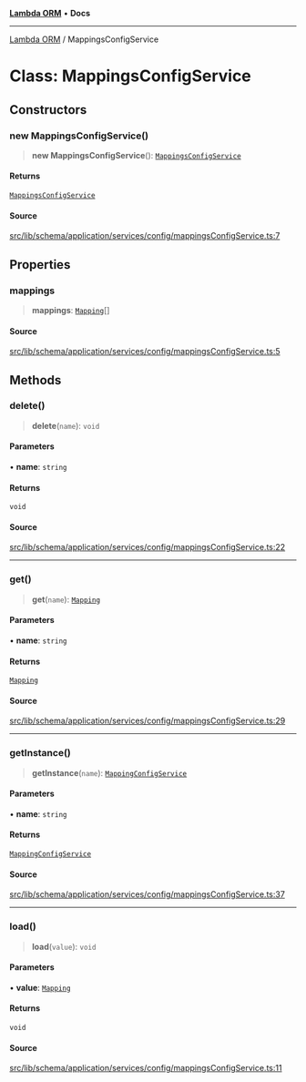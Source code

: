 [**Lambda ORM**](../README.md) • **Docs**

***

[Lambda ORM](../README.md) / MappingsConfigService

# Class: MappingsConfigService

## Constructors

### new MappingsConfigService()

> **new MappingsConfigService**(): [`MappingsConfigService`](MappingsConfigService.md)

#### Returns

[`MappingsConfigService`](MappingsConfigService.md)

#### Source

[src/lib/schema/application/services/config/mappingsConfigService.ts:7](https://github.com/lambda-orm/lambdaorm-base/blob/b57bb1d116951848254ba54a2a732f51efc20654/src/lib/schema/application/services/config/mappingsConfigService.ts#L7)

## Properties

### mappings

> **mappings**: [`Mapping`](../interfaces/Mapping.md)[]

#### Source

[src/lib/schema/application/services/config/mappingsConfigService.ts:5](https://github.com/lambda-orm/lambdaorm-base/blob/b57bb1d116951848254ba54a2a732f51efc20654/src/lib/schema/application/services/config/mappingsConfigService.ts#L5)

## Methods

### delete()

> **delete**(`name`): `void`

#### Parameters

• **name**: `string`

#### Returns

`void`

#### Source

[src/lib/schema/application/services/config/mappingsConfigService.ts:22](https://github.com/lambda-orm/lambdaorm-base/blob/b57bb1d116951848254ba54a2a732f51efc20654/src/lib/schema/application/services/config/mappingsConfigService.ts#L22)

***

### get()

> **get**(`name`): [`Mapping`](../interfaces/Mapping.md)

#### Parameters

• **name**: `string`

#### Returns

[`Mapping`](../interfaces/Mapping.md)

#### Source

[src/lib/schema/application/services/config/mappingsConfigService.ts:29](https://github.com/lambda-orm/lambdaorm-base/blob/b57bb1d116951848254ba54a2a732f51efc20654/src/lib/schema/application/services/config/mappingsConfigService.ts#L29)

***

### getInstance()

> **getInstance**(`name`): [`MappingConfigService`](MappingConfigService.md)

#### Parameters

• **name**: `string`

#### Returns

[`MappingConfigService`](MappingConfigService.md)

#### Source

[src/lib/schema/application/services/config/mappingsConfigService.ts:37](https://github.com/lambda-orm/lambdaorm-base/blob/b57bb1d116951848254ba54a2a732f51efc20654/src/lib/schema/application/services/config/mappingsConfigService.ts#L37)

***

### load()

> **load**(`value`): `void`

#### Parameters

• **value**: [`Mapping`](../interfaces/Mapping.md)

#### Returns

`void`

#### Source

[src/lib/schema/application/services/config/mappingsConfigService.ts:11](https://github.com/lambda-orm/lambdaorm-base/blob/b57bb1d116951848254ba54a2a732f51efc20654/src/lib/schema/application/services/config/mappingsConfigService.ts#L11)
